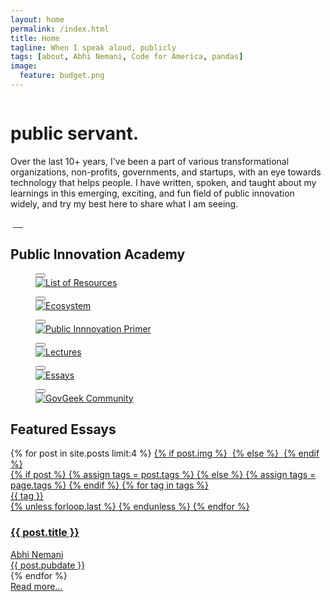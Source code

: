 ```yaml
---
layout: home
permalink: /index.html
title: Home
tagline: When I speak aloud, publicly
tags: [about, Abhi Nemani, Code for America, pandas]
image:
  feature: budget.png
---
```

<div class="page-wrap author-page">
	<div class="author-header">
		<div class="wrap wrap-center">
			<div class="wrap_float">
				<div class="title-wrap">
					<div class="author-image">
						<img src="{{site.url}}/img/headshot.jpg" alt="" class="image-cover">
					</div>
					<h1 class="page-title">public servant.</h1>
                            </div>
                            <div class="post-description">
								<p>
									Over the last 10+ years, I've been a part of various transformational organizations, non-profits, governments, and startups, with an eye towards technology that helps people. I have written, spoken, and taught about my learnings in this emerging, exciting, and fun field of public innovation widely, and try my best here to share what I am seeing.
								</p>
                            </div>
                            <div class="socials">
                                <a class="soc-link">
                                    <img src="{{site.url}}/img/facebook-icon.svg" class="img-svg" alt="">
                                </a>
                                <a class="soc-link" href="https://twitter.com/@abhinemani">
                                    <img src="{{site.url}}/img/twitter-soc-icon.svg" class="img-svg" alt="">
                                </a>
                                <a class="soc-link" href="https://linkedin.com/in/abhinemani">
                                    <img src="{{site.url}}/img/linkedin-icon.png" class="img-svg" alt="">
                                </a>
                                <a class="soc-link" href="https://www.youtube.com/results?search_query=%22abhi+nemani%22">
                                    <img src="{{site.url}}/img/email-icon.png" class="img-svg" alt="">
                                </a>
                                <a class="soc-link" href="https://github.com/abhinemani">
                                    <img src="{{site.url}}/img/github-icon.png" class="img-svg" alt="">
                                </a>
                                <a class="soc-link" href="https://www.youtube.com/results?search_query=%22abhi+nemani%22">
                                    <img src="{{site.url}}/img/youtube-icon.svg" class="img-svg" alt="">
                                </a>
                            </div>
                        </div>
                    </div>
                </div>
                <div class="author-body">
                    <div class="wrap">
                        <div class="wrap_float">
                            <div class="wp-content">
                                <div class="wrap wrap-center">
                                    <h2>Public Innovation Academy</h2>
                                    <div class="block-columns gallery-columns columns-3 wide-columns lightgallery-off">
                                        <div class="block-column">
                                            <figure class="block-caption img-caption">
                                                <button class="zoom-btn"></button>
                                                <div class="img-wrap">
                                                    <a href="{{site.url}}/lessons/4-resources/"><img src="{{site.url}}/img/home/4.jpg" alt="List of Resources"></a>
                                                </div>
                                            </figure>
                                        </div>
                                        <div class="block-column">
                                            <figure class="block-caption img-caption">
                                                <button class="zoom-btn"></button>
                                                <div class="img-wrap">
                                                    <a href="{{site.url}}/lessons/2-ecosystem/"><img src="{{site.url}}/img/home/6.jpg" alt="Ecosystem"></a>
                                                </div>
                                            </figure>
                                        </div>
                                        <div class="block-column">
                                            <figure class="block-caption img-caption">
                                                <button class="zoom-btn"></button>
                                                <div class="img-wrap">
                                                    <a href="{{site.url}}/lessons/1-primer/"><img src="{{site.url}}/img/home/5.jpg" alt="Public Innnovation Primer"></a>
                                                </div>
                                            </figure>
                                        </div>
                                        <div class="block-column">
                                            <figure class="block-caption img-caption">
                                                <button class="zoom-btn"></button>
                                                <div class="img-wrap">
                                                    <a href="https://abhinemani.com/academy.html"><img src="{{site.url}}/img/home/1.jpg" alt="Lectures"></a>
                                                </div>
                                            </figure>
                                        </div>
                                        <div class="block-column">
                                            <figure class="block-caption img-caption">
                                                <button class="zoom-btn"></button>
                                                <div class="img-wrap">
                                                    <a href="{{site.url}}/blog.html"><img src="{{site.url}}/img/home/2.jpg" alt="Essays"></a>
                                                </div>
	                                         </figure>
                                        </div>
                                        <div class="block-column">
                                            <figure class="block-caption img-caption">
                                                <button class="zoom-btn"></button>
                                                <div class="img-wrap">
                                                    <a href="https://govgeek.club"><img src="{{site.url}}/img/home/3.jpg" alt="GovGeek Community"></a>
                                                </div>
	                                         </figure>	
                                        </div>
                                    </div>
                                </div>
                            </div>
			                <div class="author-body">
			                    <div class="wrap">
			                        <div class="wrap_float">
			                            <div class="wp-content">
			                                <div class="wrap wrap-center">
			                                    <h2>Featured Essays</h2>
											</div>
										</div>
									</div>
								</div>
							</div>
                            <div class="post-items-list posts-two-columns">
								{% for post in site.posts limit:4 %}	
                                <a href="{{post.url}}" class="post-item">	
									{% if post.img  %}
                                    <img src="{{ site.url}}/img/{{post.img}}" alt="" class="post-bg-img">
									{% else %}
                                    <img src="{{ site.url}}/img/placeholder.jpg" alt="" class="post-bg-img">
									{% endif  %}
                                    <div class="post-tags">
									  {% if post %}
									    {% assign tags = post.tags %}
									  {% else %}
									    {% assign tags = page.tags %}
									  {% endif %}
									  {% for tag in tags %}
									  <div class="tag">{{ tag }}</div>
									  {% unless forloop.last %}&nbsp;{% endunless %}
									  {% endfor %}
                                    </div>
                                    <h3 class="post-title">
                                        {{ post.title }}
                                    </h3>
                                    <div class="post-info">
                                        <div class="post-author post-info-author">
                                            <div class="author-image">
                                                <img src="{{site.url}}/img/headshot.png" alt="" class="image-cover">
                                            </div>
                                            <span>Abhi Nemani</span>
                                        </div>
                                        <div class="post-date post-info-date">
                                            {{ post.pubdate }}
                                        </div>
                                    </div>
                                </a>
								{% endfor %}
                            </div>
                            <div>
								<a href="{{site.url}}/blog.html">
                                <div class="show-more-btn">
                                    <span>Read more...</span>
                                </div>
								</a>
                            </div>
                        </div>
                    </div>
                </div>
            </div>